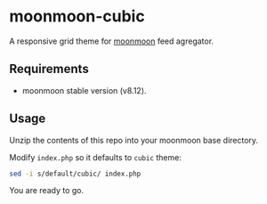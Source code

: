 # moonmoon-cubic
A responsive grid theme for [moonmoon](http://moonmoon.org) feed agregator.

Requirements
------------
* moonmoon stable version (v8.12).

Usage
----------
Unzip the contents of this repo into your moonmoon base directory.

Modify `index.php` so it defaults to `cubic` theme:

```sh
sed -i s/default/cubic/ index.php
```

You are ready to go.
